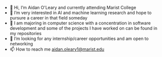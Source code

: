 - 👋 Hi, I’m Aidan O'Leary and currently attending Marist College
- 👀 I’m very interested in AI and machine learning research and hope to pursure a career in that field someday
- 🌱 I am majoring in computer science with a concentration in software development and some of the projects I have worked on can be found in my repositories 
- 💞️ I’m looking for any internship/career opportunities and am open to networking
- 📫 How to reach me aidan.oleary1@marist.edu

<!---
aidanO25/aidanO25 is a ✨ special ✨ repository because its `README.md` (this file) appears on your GitHub profile.
You can click the Preview link to take a look at your changes.
--->
